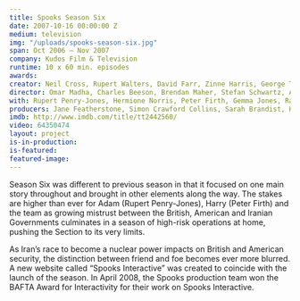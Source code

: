 ```yaml
---
title: Spooks Season Six
date: 2007-10-16 00:00:00 Z
medium: television
img: "/uploads/spooks-season-six.jpg"
span: Oct 2006 – Nov 2007
company: Kudos Film & Television
runtime: 10 x 60 min. episodes
awards:
creator: Neil Cross, Rupert Walters, David Farr, Zinne Harris, George Tiffin, Ben Richards
director: Omar Madha, Charles Beeson, Brendan Maher, Stefan Schwartz, Alrick Riley
with: Rupert Penry-Jones, Hermione Norris, Peter Firth, Gemma Jones, Raza Jaffrey, Miranda Raison
producers: Jane Featherstone, Simon Crawford Collins, Sarah Brandist, Katie Swinden
imdb: http://www.imdb.com/title/tt2442560/
video: 64350474
layout: project
is-in-production: 
is-featured:
featured-image:
---
```


Season Six was different to previous season in that it focused on one main story throughout and brought in other elements along the way.
The stakes are higher than ever for Adam (Rupert Penry-Jones), Harry (Peter Firth) and the team as growing mistrust between the British, American and Iranian Governments culminates in a season of high-risk operations at home, pushing the Section to its very limits.

As Iran’s race to become a nuclear power impacts on British and American security, the distinction between friend and foe becomes ever more blurred.
A new website called “Spooks Interactive” was created to coincide with the launch of the season. In April 2008, the Spooks production team won the BAFTA Award for Interactivity for their work on Spooks Interactive.
